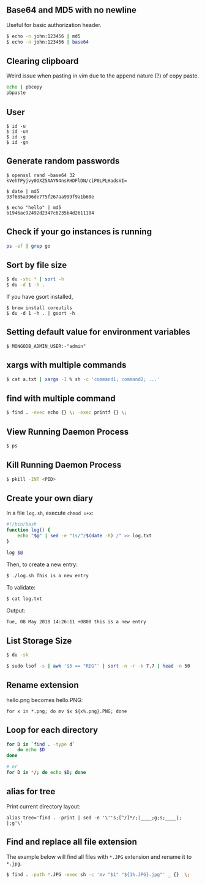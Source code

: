## Base64 and MD5 with no newline

Useful for basic authorization header.

```bash
$ echo -n john:123456 | md5
$ echo -n john:123456 | base64
```
## Clearing clipboard

Weird issue when pasting in vim due to the append nature (?) of copy paste.

```bash
echo | pbcopy
pbpaste
```
## User

```
$ id -u
$ id -un
$ id -g
$ id -gn
```

## Generate random passwords

```
$ openssl rand -base64 32
kVehTPyjvy0OXZ5AAYN4nsRHDFlDN/ciP0LPLHadsVI=

$ date | md5
93f685a396de775f267aa999f9a1b60e

$ echo "hello" | md5
b1946ac92492d2347c6235b4d2611184
```

## Check if your go instances is running 
```bash
ps -ef | grep go
```

## Sort by file size

```bash
$ du -shc * | sort -h
$ du -d 1 -h .
```

If you have gsort installed, 

```
$ brew install coreutils
$ du -d 1 -h . | gsort -h
```


## Setting default value for environment variables
```
$ MONGODB_ADMIN_USER:-"admin"
```


## xargs with multiple commands

```bash
$ cat a.txt | xargs -I % sh -c 'command1; command2; ...'
```

## find with multiple command

```bash
$ find . -exec echo {} \; -exec printf {} \;
```

## View Running Daemon Process

```bash
$ ps
```

## Kill Running Daemon Process

```bash
$ pkill -INT <PID>
```


## Create your own diary

In a file `log.sh`, execute `chmod u+x`:


```bash
#!/bin/bash
function log() {
	echo "$@" | sed -e "1s/^/$(date -R) /" >> log.txt
}

log $@
```

Then, to create a new entry:

```bash
$ ./log.sh This is a new entry
```

To validate:

```bash
$ cat log.txt
```

Output:

```txt
Tue, 08 May 2018 14:26:11 +0800 this is a new entry
```


## List Storage Size

```bash
$ du -sk

$ sudo lsof -s | awk '$5 == "REG"' | sort -n -r -k 7,7 | head -n 50
```


## Rename extension 

hello.png becomes hello.PNG:
```
for x in *.png; do mv $x ${x%.png}.PNG; done
```

## Loop for each directory

```bash
for D in `find . -type d`                                                                                                    
	do echo $D
done

# or
for D in */; do echo $D; done
```

## alias for tree

Print current directory layout:

```
alias tree='find . -print | sed -e '\''s;[^/]*/;|____;g;s;____|; |;g'\'
```

## Find and replace all file extension

The example below will find all files with `*.JPG` extension and rename it to `*.jpg`.
```bash
$ find . -path *.JPG -exec sh -c 'mv "$1" "${1%.JPG}.jpg"' _ {}  \;
```
